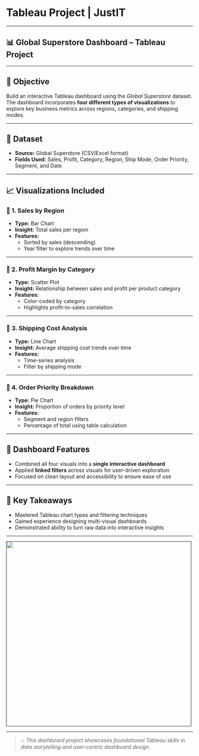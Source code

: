 # Tableau Project | JustIT

---

## 📊 Global Superstore Dashboard – Tableau Project

---

## 🎯 Objective

Build an interactive Tableau dashboard using the *Global Superstore* dataset. The dashboard incorporates **four different types of visualizations** to explore key business metrics across regions, categories, and shipping modes.

---

## 📁 Dataset

- **Source:** Global Superstore (CSV/Excel format)
- **Fields Used:** Sales, Profit, Category, Region, Ship Mode, Order Priority, Segment, and Date

---

## 📈 Visualizations Included

### 🔹 1. **Sales by Region**
- **Type:** Bar Chart  
- **Insight:** Total sales per region  
- **Features:**  
  - Sorted by sales (descending)  
  - Year filter to explore trends over time

---

### 🔹 2. **Profit Margin by Category**
- **Type:** Scatter Plot  
- **Insight:** Relationship between sales and profit per product category  
- **Features:**  
  - Color-coded by category  
  - Highlights profit-to-sales correlation

---

### 🔹 3. **Shipping Cost Analysis**
- **Type:** Line Chart  
- **Insight:** Average shipping cost trends over time  
- **Features:**  
  - Time-series analysis  
  - Filter by shipping mode

---

### 🔹 4. **Order Priority Breakdown**
- **Type:** Pie Chart  
- **Insight:** Proportion of orders by priority level  
- **Features:**  
  - Segment and region filters  
  - Percentage of total using table calculation

---

## 🧩 Dashboard Features

- Combined all four visuals into a **single interactive dashboard**
- Applied **linked filters** across visuals for user-driven exploration
- Focused on clean layout and accessibility to ensure ease of use

---

## 📌 Key Takeaways

- Mastered Tableau chart types and filtering techniques
- Gained experience designing multi-visual dashboards
- Demonstrated ability to turn raw data into interactive insights

---

<a href="" target="_blank" rel="noreferrer"><img src="https://github.com/nathan-mullings-dev/tableau-project-justit/blob/main/Global%20Superstore%20Dashboard.png" width="500"/></a>

---

> 💡 *This dashboard project showcases foundational Tableau skills in data storytelling and user-centric dashboard design.*

